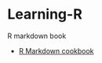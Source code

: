 # Learning-R
R markdown book
- <a href="https://bookdown.org/yihui/rmarkdown-cookbook/" target="_blank">R Markdown cookbook</a>

